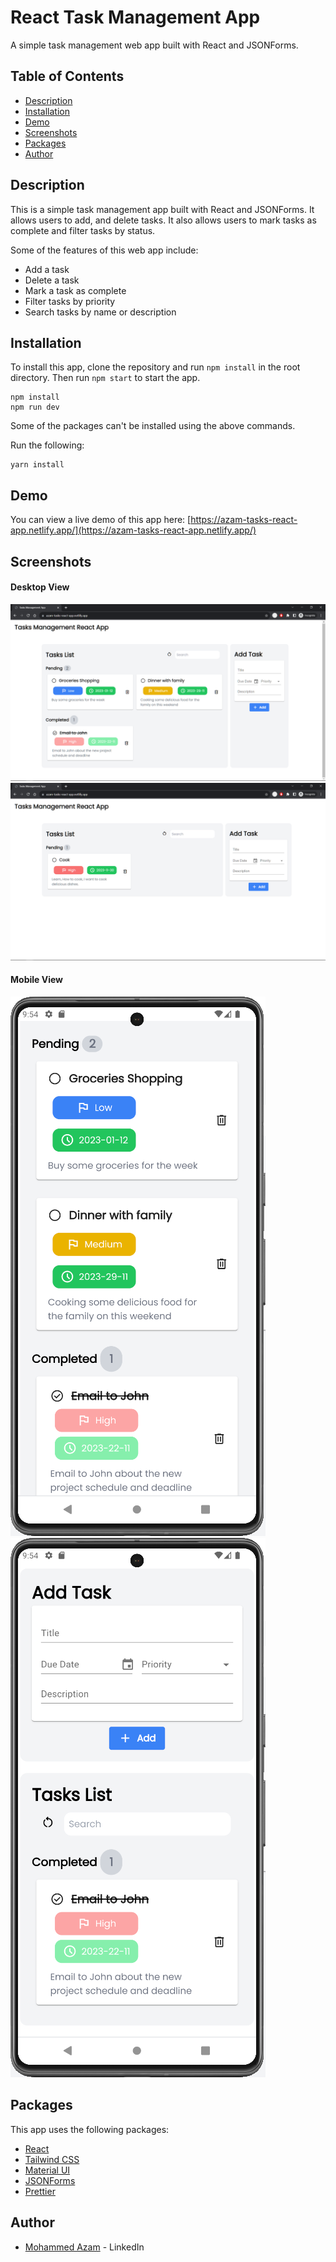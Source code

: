 # React Task Management App

A simple task management web app built with React and JSONForms.

## Table of Contents

- [Description](#description)
- [Installation](#installation)
- [Demo](#demo)
- [Screenshots](#screenshots)
- [Packages](#packages)
- [Author](#author)

## Description

This is a simple task management app built with React and JSONForms. It allows users to add, and delete tasks. It also allows users to mark tasks as complete and filter tasks by status.

Some of the features of this web app include:

- Add a task
- Delete a task
- Mark a task as complete
- Filter tasks by priority
- Search tasks by name or description

## Installation

To install this app, clone the repository and run `npm install` in the root directory. Then run `npm start` to start the app.

```
npm install
npm run dev
```

Some of the packages can't be installed using the above commands.

Run the following:

```
yarn install
```

## Demo

You can view a live demo of this app here: [https://azam-tasks-react-app.netlify.app/](https://azam-tasks-react-app.netlify.app/)

## Screenshots

#### Desktop View

![Desktop View](./screenshots/tasks-desktop-view-1.png)
![Desktop View](./screenshots/tasks-desktop-view-2.png)

#### Mobile View

![Mobile View](./screenshots/tasks-mobile-view-1.png)
![Mobile View](./screenshots/tasks-mobile-view-2.png)

## Packages

This app uses the following packages:

- [React](https://reactjs.org/)
- [Tailwind CSS](https://tailwindcss.com/)
- [Material UI](https://material-ui.com/)
- [JSONForms](https://jsonforms.io/)
- [Prettier](https://prettier.io/)

## Author

- [Mohammed Azam](https://www.linkedin.com/in/azam5/) - LinkedIn
